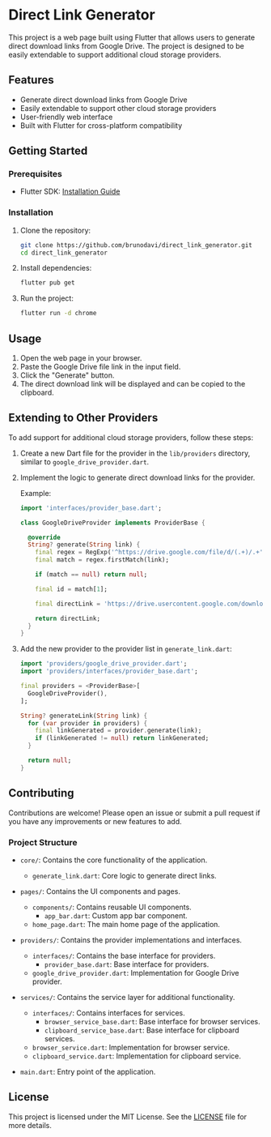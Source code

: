 # Direct Link Generator

This project is a web page built using Flutter that allows users to generate direct download links from Google Drive. The project is designed to be easily extendable to support additional cloud storage providers.

## Features

- Generate direct download links from Google Drive
- Easily extendable to support other cloud storage providers
- User-friendly web interface
- Built with Flutter for cross-platform compatibility

## Getting Started

### Prerequisites

- Flutter SDK: [Installation Guide](https://flutter.dev/docs/get-started/install)

### Installation

1. Clone the repository:
    ```sh
    git clone https://github.com/brunodavi/direct_link_generator.git
    cd direct_link_generator
    ```

2. Install dependencies:
    ```sh
    flutter pub get
    ```

3. Run the project:
    ```sh
    flutter run -d chrome
    ```

## Usage

1. Open the web page in your browser.
2. Paste the Google Drive file link in the input field.
3. Click the "Generate" button.
4. The direct download link will be displayed and can be copied to the clipboard.

## Extending to Other Providers

To add support for additional cloud storage providers, follow these steps:

1. Create a new Dart file for the provider in the `lib/providers` directory, similar to `google_drive_provider.dart`.
2. Implement the logic to generate direct download links for the provider.

    Example:
    ```dart
    import 'interfaces/provider_base.dart';

    class GoogleDriveProvider implements ProviderBase {

      @override
      String? generate(String link) {
        final regex = RegExp('^https://drive.google.com/file/d/(.+)/.+');
        final match = regex.firstMatch(link);

        if (match == null) return null;

        final id = match[1];

        final directLink = 'https://drive.usercontent.google.com/download?id=$id';

        return directLink;
      }
    }
    ```

3. Add the new provider to the provider list in `generate_link.dart`:

    ```dart
    import 'providers/google_drive_provider.dart';
    import 'providers/interfaces/provider_base.dart';

    final providers = <ProviderBase>[
      GoogleDriveProvider(),
    ];

    String? generateLink(String link) {
      for (var provider in providers) {
        final linkGenerated = provider.generate(link);
        if (linkGenerated != null) return linkGenerated;
      }

      return null;
    }
    ```

## Contributing

Contributions are welcome! Please open an issue or submit a pull request if you have any improvements or new features to add.

### Project Structure

- `core/`: Contains the core functionality of the application.
  - `generate_link.dart`: Core logic to generate direct links.
  
- `pages/`: Contains the UI components and pages.
  - `components/`: Contains reusable UI components.
    - `app_bar.dart`: Custom app bar component.
  - `home_page.dart`: The main home page of the application.

- `providers/`: Contains the provider implementations and interfaces.
  - `interfaces/`: Contains the base interface for providers.
    - `provider_base.dart`: Base interface for providers.
  - `google_drive_provider.dart`: Implementation for Google Drive provider.

- `services/`: Contains the service layer for additional functionality.
  - `interfaces/`: Contains interfaces for services.
    - `browser_service_base.dart`: Base interface for browser services.
    - `clipboard_service_base.dart`: Base interface for clipboard services.
  - `browser_service.dart`: Implementation for browser service.
  - `clipboard_service.dart`: Implementation for clipboard service.

- `main.dart`: Entry point of the application.

## License

This project is licensed under the MIT License. See the [LICENSE](LICENSE) file for more details.
